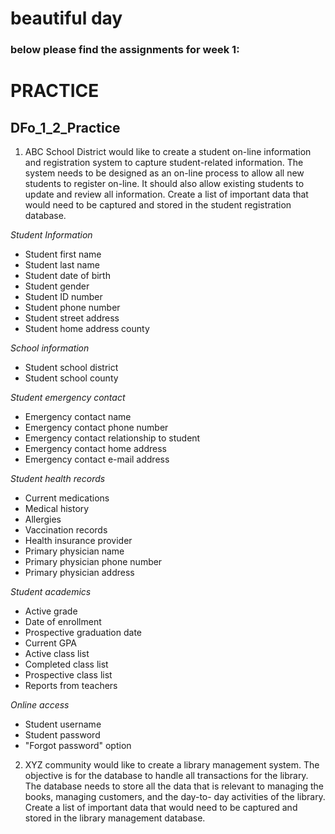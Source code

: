 # beautiful day
### below please find the assignments for week 1:

# PRACTICE
## DFo_1_2_Practice
1. ABC School District would like to create a student on-line information and registration system to capture student-related
information. The system needs to be designed as an on-line process to allow all new students to register on-line. It should also
allow existing students to update and review all information. Create a list of important data that would need to be captured and
stored in the student registration database.

*Student Information*
- Student first name
- Student last name
- Student date of birth
- Student gender
- Student ID number
- Student phone number
- Student street address
- Student home address county

*School information*
- Student school district
- Student school county

*Student emergency contact*
- Emergency contact name
- Emergency contact phone number
- Emergency contact relationship to student
- Emergency contact home address
- Emergency contact e-mail address

*Student health records*
- Current medications
- Medical history
- Allergies
- Vaccination records
- Health insurance provider
- Primary physician name
- Primary physician phone number
- Primary physician address

*Student academics*
- Active grade
- Date of enrollment
- Prospective graduation date
- Current GPA
- Active class list
- Completed class list
- Prospective class list
- Reports from teachers

*Online access*
- Student username
- Student password
- "Forgot password" option


2. XYZ community would like to create a library management system. The objective is for the database to handle all transactions for
the library. The database needs to store all the data that is relevant to managing the books, managing customers, and the day-to-
day activities of the library. Create a list of important data that would need to be captured and stored in the library management
database.

